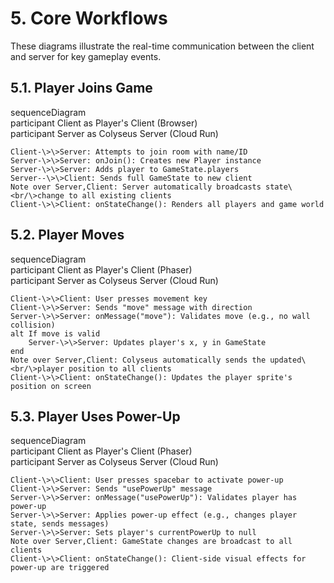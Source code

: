 # **5. Core Workflows**

These diagrams illustrate the real-time communication between the client and server for key gameplay events.

## **5.1. Player Joins Game**

sequenceDiagram  
    participant Client as Player's Client (Browser)  
    participant Server as Colyseus Server (Cloud Run)

    Client-\>\>Server: Attempts to join room with name/ID  
    Server-\>\>Server: onJoin(): Creates new Player instance  
    Server-\>\>Server: Adds player to GameState.players  
    Server--\>\>Client: Sends full GameState to new client  
    Note over Server,Client: Server automatically broadcasts state\<br/\>change to all existing clients  
    Client-\>\>Client: onStateChange(): Renders all players and game world

## **5.2. Player Moves**

sequenceDiagram  
    participant Client as Player's Client (Phaser)  
    participant Server as Colyseus Server (Cloud Run)

    Client-\>\>Client: User presses movement key  
    Client-\>\>Server: Sends "move" message with direction  
    Server-\>\>Server: onMessage("move"): Validates move (e.g., no wall collision)  
    alt If move is valid  
        Server-\>\>Server: Updates player's x, y in GameState  
    end  
    Note over Server,Client: Colyseus automatically sends the updated\<br/\>player position to all clients  
    Client-\>\>Client: onStateChange(): Updates the player sprite's position on screen

## **5.3. Player Uses Power-Up**

sequenceDiagram  
    participant Client as Player's Client (Phaser)  
    participant Server as Colyseus Server (Cloud Run)

    Client-\>\>Client: User presses spacebar to activate power-up  
    Client-\>\>Server: Sends "usePowerUp" message  
    Server-\>\>Server: onMessage("usePowerUp"): Validates player has power-up  
    Server-\>\>Server: Applies power-up effect (e.g., changes player state, sends messages)  
    Server-\>\>Server: Sets player's currentPowerUp to null  
    Note over Server,Client: GameState changes are broadcast to all clients  
    Client-\>\>Client: onStateChange(): Client-side visual effects for power-up are triggered